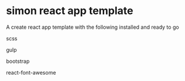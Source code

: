 # simon react app template

A create react app template with the following installed and ready to go

scss

gulp

bootstrap

react-font-awesome


